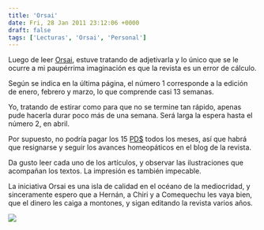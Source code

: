 ```yaml
---
title: 'Orsai'
date: Fri, 28 Jan 2011 23:12:06 +0000
draft: false
tags: ['Lecturas', 'Orsai', 'Personal']
---
```


Luego de leer [Orsai](http://orsai.es/blog/), estuve tratando de adjetivarla y lo único que se le ocurre a mi paupérrima imaginación es que la revista es un error de cálculo. 

Según se indica en la última página, el número 1 corresponde a la edición de enero, febrero y marzo, lo que comprende casi 13 semanas. 

Yo, tratando de estirar como para que no se termine tan rápido, apenas pude hacerla durar poco más de una semana. Será larga la espera hasta el número 2, en abril. 

Por supuesto, no podría pagar los 15 [PD$](http://orsai.bitacoras.com/2010/10/el-amigo-librero.php) todos los meses, así que habrá que resignarse y seguir los avances homeopáticos en el blog de la revista. 

Da gusto leer cada uno de los artículos, y observar las ilustraciones que acompañan los textos. La impresión es también impecable. 

La iniciativa Orsai es una isla de calidad en el océano de la mediocridad, y sinceramente espero que a Hernán, a Chiri y a Comequechu les vaya bien, que el dinero les caiga a montones, y sigan editando la revista varios años.

[![](http://lh3.ggpht.com/_kjktWGBKtT8/TUNJoxnQy9I/AAAAAAAAEWM/7uxVv4qfU10/s400/IMG_4999.JPG)](http://picasaweb.google.com/lh/photo/-x8DE2LXT1hf8DuaA-OObw?feat=embedwebsite)
